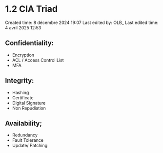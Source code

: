 # 1.2 CIA Triad

Created time: 8 décembre 2024 19:07
Last edited by: OLB_
Last edited time: 4 avril 2025 12:53

## **Confidentiality:**

- Encryption
- ACL / Access Control List
- MFA

## Integrity:

- Hashing
- Certificate
- Digital Signature
- Non Repudiation

## Availability;

- Redundancy
- Fault Tolerance
- Update/ Patching